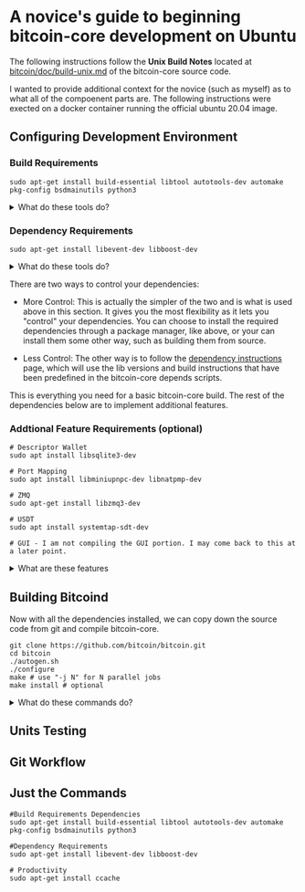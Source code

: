 # A novice's guide to beginning bitcoin-core development on Ubuntu
The following instructions follow the **Unix Build Notes** located at [bitcoin/doc/build-unix.md](https://github.com/bitcoin/bitcoin/blob/master/doc/build-unix.md) of the bitcoin-core source code. 

I wanted to provide additional context for the novice (such as myself) as to what all of the compoenent parts are. The following instructions were exected on a docker container running the official ubuntu 20.04 image. 

## Configuring Development Environment
### Build Requirements
```
sudo apt-get install build-essential libtool autotools-dev automake pkg-config bsdmainutils python3
```
<details>
  <summary>What do these tools do?</summary>
  
- build-essentials - This is a meta package (package that links to multiple other packages) that is necessary for compiling C and C++ programs. The list of actually packages may differ from OS to OS, but for Ubuntu 20.04 using apt-get the packages it contains are: dpkg-dev, g++, gcc, libc6-dev, make. The details for these packages can be found [here](https://packages.ubuntu.com/focal/build-essential). 

- libtool, autotools-dev, automake - [From the docs](https://www.star.bnl.gov/~liuzx/autobook.html): *"Autoconf, Automake, and Libtool were developed separately, to make tackling the problem of software configuration more manageable by partitioning it. But they were designed to be used as a system, and they make more sense when you have documentation for the whole system."* This excerpt is from an entire book dedicated to documenting the history of how these tools became the foundations for C software development. 

- pkg-config - [From the docs](https://www.freedesktop.org/wiki/Software/pkg-config): *"pkg-config is a helper tool used when compiling applications and libraries. It helps you insert the correct compiler options on the command line so an application can use gcc -o test test.c `pkg-config --libs --cflags glib-2.0` for instance, rather than hard-coding values on where to find glib (or other libraries)."*

- bsdmainutils - [From the docs]() *"collection of more utilities from FreeBSD This package contains lots of small programs many people expect to find when they use a BSD-style Unix system."* I have not discovered why a package like this would be required, if anyone knows, please reach out to me. 

- python3 - Certain features, such as ZMQ are built with python. It also appears some CI testing functions utilze python as well. 

</details> 

### Dependency Requirements
```sudo apt-get install libevent-dev libboost-dev```
<details>
  <summary> What do these tools do?</summary>
  
  - libevent-dev - [from the docs](https://libevent.org/) *"The libevent API provides a mechanism to execute a callback function when a specific event occurs on a file descriptor or after a timeout has been reached. Furthermore, libevent also support callbacks due to signals or regular timeouts."*
  
  - libboost-dev - [from the docs](https://www.boost.org/users/) *"In a word, Productivity. Use of high-quality libraries like Boost speeds initial development, results in fewer bugs, reduces reinvention-of-the-wheel, and cuts long-term maintenance costs. And since Boost libraries tend to become de facto or de jure standards, many programmers are already familiar with them."*
</details>

There are two ways to control your dependencies: 
- More Control: This is actually the simpler of the two and is what is used above in this section. It gives you the most flexibility as it lets you "control" your dependencies. You can choose to install the required dependencies through a package manager, like above, or your can install them some other way, such as building them from source. 

- Less Control: The other way is to follow the [dependency instructions](https://github.com/bitcoin/bitcoin/blob/master/depends/README.md) page, which will use the lib versions and build instructions that have been predefined in the bitcoin-core depends scripts. 

This is everything you need for a basic bitcoin-core build. The rest of the dependencies below are to implement additional features. 

### Addtional Feature Requirements (optional)

```
# Descriptor Wallet
sudo apt install libsqlite3-dev

# Port Mapping
sudo apt install libminiupnpc-dev libnatpmp-dev

# ZMQ
sudo apt-get install libzmq3-dev

# USDT
sudo apt install systemtap-sdt-dev

# GUI - I am not compiling the GUI portion. I may come back to this at a later point. 
```
<details>
  <summary>What are these features</summary>
  
  - Descriptor Wallet: There are two types of bitcoin wallet, an old **legacy wallet** and a new **descriptor wallet**. Sqlite is required to use the new descriptor wallet. 
  
  - Port Mapping:  used to autoconfigure open ports one gateway router. 
  
  - ZMQ: TODO
  
  - USDT: TODO
  
  - GUI: bitcoin-core can be operated from the command line or from a gui. 
</details>

## Building Bitcoind
Now with all the dependencies installed, we can copy down the source code from git and compile bitcoin-core. 
```
git clone https://github.com/bitcoin/bitcoin.git
cd bitcoin
./autogen.sh 
./configure
make # use "-j N" for N parallel jobs
make install # optional
```
<details>
  <summary> What do these commands do?</summary>
  
  [Here](https://devmanual.gentoo.org/general-concepts/autotools/index.html) is a great visual and explanation of how these tools work together. 
  - autogen.sh: This script performs a number of feature checks to determine what your operating environment looks like. As an example, if you 
</details>
  


## Units Testing

## Git Workflow













## Just the Commands
```
#Build Requirements Dependencies
sudo apt-get install build-essential libtool autotools-dev automake pkg-config bsdmainutils python3

#Dependency Requirements
sudo apt-get install libevent-dev libboost-dev

# Productivity
sudo apt-get install ccache

```


